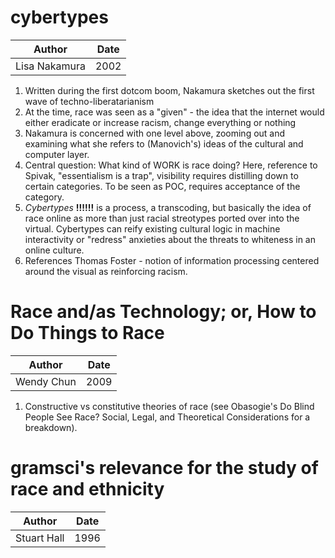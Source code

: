 # cybertypes

|Author | Date |
|:---:|:---:|
Lisa Nakamura | 2002 |


1. Written during the first dotcom boom, Nakamura sketches out the first wave of techno-liberatarianism
2. At the time, race was seen as a "given" - the idea that the internet would either eradicate or increase racism, change everything or nothing
3. Nakamura is concerned with one level above, zooming out and examining what she refers to (Manovich's) ideas of the cultural and computer layer.
4. Central question: What kind of WORK is race doing? Here, reference to Spivak, "essentialism is a trap", visibility requires distilling down to certain categories. To be seen as POC, requires acceptance of the category.
5. *Cybertypes* **!!!!!!** is a process, a transcoding, but basically the idea of race online as more than just racial streotypes ported over into the virtual. Cybertypes can reify existing cultural logic in machine interactivity or "redress" anxieties about the threats to whiteness in an online culture.
6. References Thomas Foster - notion of information processing centered around the visual as reinforcing racism.




# Race and/as Technology; or, How to Do Things to Race

|Author | Date |
|:---:|:---:|
Wendy Chun | 2009


1. Constructive vs constitutive theories of race (see Obasogie's Do Blind People See Race? Social, Legal, and Theoretical Considerations for a breakdown).


# gramsci's relevance for the study of race and ethnicity

|Author | Date |
|:---:|:---:|
Stuart Hall | 1996

